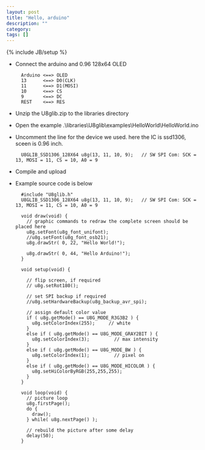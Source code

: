 ```yaml
---
layout: post
title: "Hello, arduino"
description: ""
category: 
tags: []
---
```

{% include JB/setup %}

* Connect the arduino and 0.96 128x64 OLED

		Arduino <==> OLED
		13      <==> D0(CLK)
		11		<==> D1(MOSI)
		10		<==> CS
		9		<==> DC
		REST	<==> RES

* Unzip the U8glib.zip to the libraries directory

* Open the example .\libraries\U8glib\examples\HelloWorld\HelloWorld.ino

* Uncomment the line for the device we used. here the IC is ssd1306, sceen is 0.96 inch.

		U8GLIB_SSD1306_128X64 u8g(13, 11, 10, 9);	// SW SPI Com: SCK = 13, MOSI = 11, CS = 10, A0 = 9
 
* Compile and upload

* Example source code is below

		#include "U8glib.h"
		U8GLIB_SSD1306_128X64 u8g(13, 11, 10, 9);	// SW SPI Com: SCK = 13, MOSI = 11, CS = 10, A0 = 9

		void draw(void) {
		  // graphic commands to redraw the complete screen should be placed here  
		  u8g.setFont(u8g_font_unifont);
		  //u8g.setFont(u8g_font_osb21);
		  u8g.drawStr( 0, 22, "Hello World!");
		
		  u8g.drawStr( 0, 44, "Hello Arduino!");
		}
		
		void setup(void) {
		  
		  // flip screen, if required
		  // u8g.setRot180();
		  
		  // set SPI backup if required
		  //u8g.setHardwareBackup(u8g_backup_avr_spi);
		
		  // assign default color value
		  if ( u8g.getMode() == U8G_MODE_R3G3B2 ) {
		    u8g.setColorIndex(255);     // white
		  }
		  else if ( u8g.getMode() == U8G_MODE_GRAY2BIT ) {
		    u8g.setColorIndex(3);         // max intensity
		  }
		  else if ( u8g.getMode() == U8G_MODE_BW ) {
		    u8g.setColorIndex(1);         // pixel on
		  }
		  else if ( u8g.getMode() == U8G_MODE_HICOLOR ) {
		    u8g.setHiColorByRGB(255,255,255);
		  }
		}
		
		void loop(void) {
		  // picture loop
		  u8g.firstPage();  
		  do {
		    draw();
		  } while( u8g.nextPage() );
		  
		  // rebuild the picture after some delay
		  delay(50);
		}